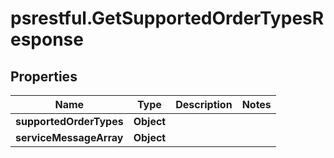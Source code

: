 # psrestful.GetSupportedOrderTypesResponse

## Properties
Name | Type | Description | Notes
------------ | ------------- | ------------- | -------------
**supportedOrderTypes** | **Object** |  | 
**serviceMessageArray** | **Object** |  | 
